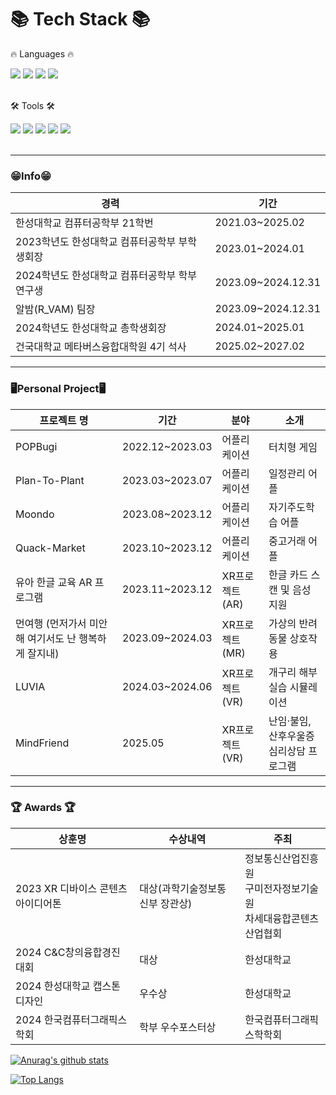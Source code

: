 <div align=Left>
	<h1>📚 Tech Stack 📚</h1>
	<p>🔥 Languages 🔥</p>
</div>
<div align=Left>
    <img src="https://img.shields.io/badge/c++-00599C?style=for-the-badge&logo=c%2B%2B&logoColor=white">
    <img src="https://img.shields.io/badge/c sharp-239120?style=for-the-badge&logo=c sharp&logoColor=white">
    <img src="https://img.shields.io/badge/java-007396?style=for-the-badge&logo=java&logoColor=white">
    <img src="https://img.shields.io/badge/Kotlin-7F52FF?style=for-the-badge&logo=Kotlin&logoColor=white"/>
<br>
  <br>
<div align=Left>
	<p>🛠 Tools 🛠</p>
</div>
 <div align=Left>
<img src="https://img.shields.io/badge/Unity-000000?style=for-the-badge&logo=Unity&logoColor=white">
<img src="https://img.shields.io/badge/3DSMAX-0696D7?style=for-the-badge&logo=Autodesk&logoColor=white">
<img src="https://img.shields.io/badge/Blender-E87D0D?style=for-the-badge&logo=blender&logoColor=white">
<img src="https://img.shields.io/badge/AndroidStudio-3DDC84?style=for-the-badge&logo=AndroidStudio&logoColor=white">
<img src="https://img.shields.io/badge/xcode-147efb?style=for-the-badge&logo=xcode&logoColor=white"/>
</div>
<br>

<div align=Leftr>
<hr>


### 😁Info😁

| 경력                                          | 기간            |
| --------------------------------------------- | --------------- |
| 한성대학교 컴퓨터공학부 21학번                | 2021.03~2025.02 |
| 2023학년도 한성대학교 컴퓨터공학부 부학생회장 | 2023.01~2024.01 |
| 2024학년도 한성대학교 컴퓨터공학부 학부연구생 | 2023.09~2024.12.31     |
| 알밤(R_VAM) 팀장                            | 2023.09~2024.12.31     |
| 2024학년도 한성대학교 총학생회장 | 2024.01~2025.01 |
| 건국대학교 메타버스융합대학원 4기 석사 | 2025.02~2027.02 |

<hr>

### 🖥️Personal Project🖥️

| 프로젝트 명                          | 기간             | 분야                       | 소개                       |
| ------------------------------------ | ---------------- | -------------------------- | -------------------------- |
| POPBugi  | 2022.12~2023.03 | 어플리케이션               | 터치형 게임 |
| Plan-To-Plant  | 2023.03~2023.07 | 어플리케이션               | 일정관리 어플 |
| Moondo  | 2023.08~2023.12 | 어플리케이션               | 자기주도학습 어플 |
| Quack-Market  | 2023.10~2023.12 |  어플리케이션               | 중고거래 어플 |
| 유아 한글 교육 AR 프로그램   | 2023.11~2023.12  | XR프로젝트 (AR)              | 한글 카드 스캔 및 음성 지원|
| 먼여행 (먼저가서 미안해 여기서도 난 행복하게 잘지내)  | 2023.09~2024.03 | XR프로젝트 (MR)              |가상의 반려동물 상호작용|
| LUVIA | 2024.03~2024.06  | XR프로젝트 (VR)              |개구리 해부 실습 시뮬레이션|
| MindFriend | 2025.05  | XR프로젝트 (VR)              |난임·불임, 산후우울증 심리상담 프로그램|

<hr>
	
### 🏆 Awards 🏆
| 상훈명                       | 수상내역               | 주최                      |
| ---------------------------- | ---------------------- | ------------------------- |
| 2023 XR 디바이스 콘텐츠 아이디어톤 |대상(과학기술정보통신부 장관상) | 정보통신산업진흥원<br>구미전자정보기술원<br>차세대융합콘텐츠산업협회 |
| 2024 C&C창의융합경진대회     | 대상                   | 한성대학교                |
| 2024 한성대학교 캡스톤디자인     | 우수상                   | 한성대학교                |
| 2024 한국컴퓨터그래픽스학회     | 학부 우수포스터상            | 한국컴퓨터그래픽스학학회                |
</div>

[![Anurag's github stats](https://github-readme-stats.vercel.app/api?username=Moonsu-11&theme=radical&show_icons=true)](https://github.com/anuraghazra/github-readme-stats)

[![Top Langs](https://github-readme-stats.vercel.app/api/top-langs/?username=Moonsu-11&langs_count=8&&theme=radical&show_icons=true)](https://github.com/anuraghazra/github-readme-stats)

<br>
